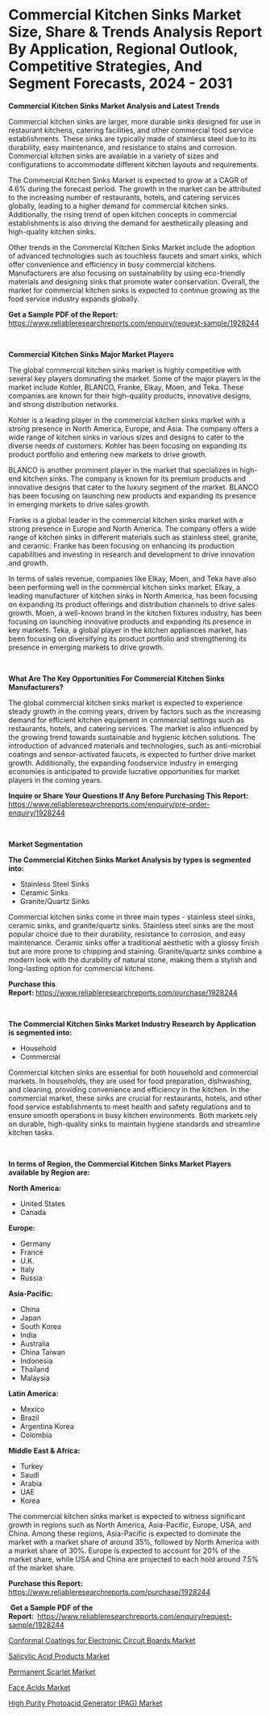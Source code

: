 <p><h1>Commercial Kitchen Sinks Market Size, Share & Trends Analysis Report By Application, Regional Outlook, Competitive Strategies, And Segment Forecasts, 2024 - 2031</h1></p><p><strong>Commercial Kitchen Sinks Market Analysis and Latest Trends</strong></p>
<p><p>Commercial kitchen sinks are larger, more durable sinks designed for use in restaurant kitchens, catering facilities, and other commercial food service establishments. These sinks are typically made of stainless steel due to its durability, easy maintenance, and resistance to stains and corrosion. Commercial kitchen sinks are available in a variety of sizes and configurations to accommodate different kitchen layouts and requirements.</p><p>The Commercial Kitchen Sinks Market is expected to grow at a CAGR of 4.6% during the forecast period. The growth in the market can be attributed to the increasing number of restaurants, hotels, and catering services globally, leading to a higher demand for commercial kitchen sinks. Additionally, the rising trend of open kitchen concepts in commercial establishments is also driving the demand for aesthetically pleasing and high-quality kitchen sinks.</p><p>Other trends in the Commercial Kitchen Sinks Market include the adoption of advanced technologies such as touchless faucets and smart sinks, which offer convenience and efficiency in busy commercial kitchens. Manufacturers are also focusing on sustainability by using eco-friendly materials and designing sinks that promote water conservation. Overall, the market for commercial kitchen sinks is expected to continue growing as the food service industry expands globally.</p></p>
<p><strong>Get a Sample PDF of the Report:&nbsp;</strong> <a href="https://www.reliableresearchreports.com/enquiry/request-sample/1928244">https://www.reliableresearchreports.com/enquiry/request-sample/1928244</a></p>
<p>&nbsp;</p>
<p><strong>Commercial Kitchen Sinks Major Market Players</strong></p>
<p><p>The global commercial kitchen sinks market is highly competitive with several key players dominating the market. Some of the major players in the market include Kohler, BLANCO, Franke, Elkay, Moen, and Teka. These companies are known for their high-quality products, innovative designs, and strong distribution networks.</p><p>Kohler is a leading player in the commercial kitchen sinks market with a strong presence in North America, Europe, and Asia. The company offers a wide range of kitchen sinks in various sizes and designs to cater to the diverse needs of customers. Kohler has been focusing on expanding its product portfolio and entering new markets to drive growth.</p><p>BLANCO is another prominent player in the market that specializes in high-end kitchen sinks. The company is known for its premium products and innovative designs that cater to the luxury segment of the market. BLANCO has been focusing on launching new products and expanding its presence in emerging markets to drive sales growth.</p><p>Franke is a global leader in the commercial kitchen sinks market with a strong presence in Europe and North America. The company offers a wide range of kitchen sinks in different materials such as stainless steel, granite, and ceramic. Franke has been focusing on enhancing its production capabilities and investing in research and development to drive innovation and growth.</p><p>In terms of sales revenue, companies like Elkay, Moen, and Teka have also been performing well in the commercial kitchen sinks market. Elkay, a leading manufacturer of kitchen sinks in North America, has been focusing on expanding its product offerings and distribution channels to drive sales growth. Moen, a well-known brand in the kitchen fixtures industry, has been focusing on launching innovative products and expanding its presence in key markets. Teka, a global player in the kitchen appliances market, has been focusing on diversifying its product portfolio and strengthening its presence in emerging markets to drive growth.</p></p>
<p>&nbsp;</p>
<p><strong>What Are The Key Opportunities For Commercial Kitchen Sinks Manufacturers?</strong></p>
<p><p>The global commercial kitchen sinks market is expected to experience steady growth in the coming years, driven by factors such as the increasing demand for efficient kitchen equipment in commercial settings such as restaurants, hotels, and catering services. The market is also influenced by the growing trend towards sustainable and hygienic kitchen solutions. The introduction of advanced materials and technologies, such as anti-microbial coatings and sensor-activated faucets, is expected to further drive market growth. Additionally, the expanding foodservice industry in emerging economies is anticipated to provide lucrative opportunities for market players in the coming years.</p></p>
<p><strong>Inquire or Share Your Questions If Any Before Purchasing This Report:</strong> <a href="https://www.reliableresearchreports.com/enquiry/pre-order-enquiry/1928244">https://www.reliableresearchreports.com/enquiry/pre-order-enquiry/1928244</a></p>
<p>&nbsp;</p>
<p><strong>Market Segmentation</strong></p>
<p><strong>The Commercial Kitchen Sinks Market Analysis by types is segmented into:</strong></p>
<p><ul><li>Stainless Steel Sinks</li><li>Ceramic Sinks</li><li>Granite/Quartz Sinks</li></ul></p>
<p><p>Commercial kitchen sinks come in three main types - stainless steel sinks, ceramic sinks, and granite/quartz sinks. Stainless steel sinks are the most popular choice due to their durability, resistance to corrosion, and easy maintenance. Ceramic sinks offer a traditional aesthetic with a glossy finish but are more prone to chipping and staining. Granite/quartz sinks combine a modern look with the durability of natural stone, making them a stylish and long-lasting option for commercial kitchens.</p></p>
<p><strong>Purchase this Report:&nbsp;</strong><a href="https://www.reliableresearchreports.com/purchase/1928244">https://www.reliableresearchreports.com/purchase/1928244</a></p>
<p>&nbsp;</p>
<p><strong>The Commercial Kitchen Sinks Market Industry Research by Application is segmented into:</strong></p>
<p><ul><li>Household</li><li>Commercial</li></ul></p>
<p><p>Commercial kitchen sinks are essential for both household and commercial markets. In households, they are used for food preparation, dishwashing, and cleaning, providing convenience and efficiency in the kitchen. In the commercial market, these sinks are crucial for restaurants, hotels, and other food service establishments to meet health and safety regulations and to ensure smooth operations in busy kitchen environments. Both markets rely on durable, high-quality sinks to maintain hygiene standards and streamline kitchen tasks.</p></p>
<p>&nbsp;</p>
<p><strong>In terms of Region, the Commercial Kitchen Sinks Market Players available by Region are:</strong></p>
<p>
    <p> <strong> North America: </strong>
        <ul>
            <li>United States</li>
            <li>Canada</li>
        </ul>
        </p> 
    <p> <strong> Europe: </strong>
        <ul>
            <li>Germany</li>
            <li>France</li>
            <li>U.K.</li>
            <li>Italy</li>
            <li>Russia</li>
        </ul>
        </p> 
    <p> <strong> Asia-Pacific: </strong>
        <ul>
            <li>China</li>
            <li>Japan</li>
            <li>South Korea</li>
            <li>India</li>
            <li>Australia</li>
            <li>China Taiwan</li>
            <li>Indonesia</li>
            <li>Thailand</li>
            <li>Malaysia</li>
        </ul>
        </p> 
    <p> <strong> Latin America: </strong>
        <ul>
            <li>Mexico</li>
            <li>Brazil</li>
            <li>Argentina Korea</li>
            <li>Colombia</li>
        </ul>
        </p> 
    <p> <strong> Middle East & Africa: </strong>
        <ul>
            <li>Turkey</li>
            <li>Saudi</li>
            <li>Arabia</li>
            <li>UAE</li>
            <li>Korea</li>
        </ul>
    </p>
    </p>
<p><p>The commercial kitchen sinks market is expected to witness significant growth in regions such as North America, Asia-Pacific, Europe, USA, and China. Among these regions, Asia-Pacific is expected to dominate the market with a market share of around 35%, followed by North America with a market share of 30%. Europe is expected to account for 20% of the market share, while USA and China are projected to each hold around 7.5% of the market share.</p></p>
<p><strong>Purchase this Report: </strong><a href="https://www.reliableresearchreports.com/purchase/1928244">https://www.reliableresearchreports.com/purchase/1928244</a></p>
<p>&nbsp;<strong>Get a Sample PDF of the Report:&nbsp;&nbsp;</strong><a href="https://www.reliableresearchreports.com/enquiry/request-sample/1928244">https://www.reliableresearchreports.com/enquiry/request-sample/1928244</a></p>
<p><strong></strong></p>
<p><p><a href="https://flame-sidecar-702.notion.site/Conformal-Coatings-for-Electronic-Circuit-Boards-Market-Size-and-Growth-Market-Segmentation-Region-4be2316cbcde4cff8524b125518c09b2">Conformal Coatings for Electronic Circuit Boards Market</a></p><p><a href="https://view.publitas.com/reportprime-1/salicylic-acid-products-market-research-report-the-key-to-successful-business-strategy-forecasted-for-period-from-2024-2031/">Salicylic Acid Products Market</a></p><p><a href="https://pretty-mail-caf.notion.site/Permanent-Scarlet-Market-Offer-Valuable-Insights-into-Market-Size-Market-Share-Market-Trends-and--8671eb74542443098651007c04394c52">Permanent Scarlet Market</a></p><p><a href="https://view.publitas.com/reportprime-1/face-acids-market-size-reflecting-a-forecast-till-2031-market-by-type-by-application-and-by-geography/">Face Acids Market</a></p><p><a href="https://full-wildebeest-80b.notion.site/High-Purity-Photoacid-Generator-PAG-Market-Size-Share-Trends-Analysis-Report-By-Application-Re-1f3f3e4374a643b2857b99922c33eaa5">High Purity Photoacid Generator (PAG) Market</a></p></p>